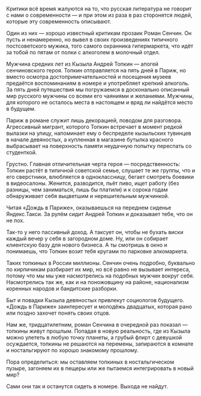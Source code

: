 


Критики всё время жалуются на то, что русская литература не говорит с нами о современности — и при этом из раза в раз сторонятся людей, которые эту современность описывают.

Один из них — хорошо известный критикам прозаик Роман Сенчин. Он пусть и ненамеренно, но вывел в своих произведениях типичного постсоветского мужика, того самого охранника гипермаркета, что идёт за тобой по пятам от полки с алкоголем в молочный отдел.

Мужчина средних лет из Кызыла Андрей Топкин — апогей сенчиновского героя. Топкин отправляется на пять дней в Париж, но вместо осмотра достопримечательностей и посещения музеев предаётся воспоминаниям в номере и употребляет крепкий алкоголь. За пять дней путешествия мы погружаемся в досконально описанный мир русского мужчины со всеми его чаяниями и желаниями. Мужчины, для которого не осталось места в настоящем и вряд ли найдётся место в будущем.

Париж в романе служит лишь декорацией, поводом для разговора. Агрессивный мигрант, которого Топкин встречает в момент редкой вылазки на улицу, напоминает ему о беспределе кызыльских тувинцев в начале девяностых, а купленная в магазине бутылка красного выбрасывает на поверхность памяти неудачную попытку переспать со студенткой.

Грустно. Главная отличительная черта героя — посредственность: Топкин растёт в типичной советской семье, слушает те же группы, что и его сверстники, влюбляется в одноклассницу, бегает смотреть боевики в видеосалоны. Женится, разводится, пьёт пиво, ищет работу (без разницы, чем заниматься, лишь бы платили) и к сорока годам обнаруживает себя выцветшим и нерешительным мужчинкой.

Читая «Дождь в Париже», оказываешься на переднем сиденье Яндекс.Такси. За рулём сидит Андрей Топкин и доказывает тебе, что он не лох.

Так-то у него пассивный доход. А таксует он, чтобы не бухать виски каждый вечер у себя в загородном доме. Ну, или он собирает клиентскую базу для нового бизнеса. А ты смотришь в окно и понимаешь, что Топкин возит тебя кругами по парковке алкомаркета.

Таких топкиных в России миллионы. Сенчин очень подробно, буквально по кирпичикам разбирает их мир, но всё равно не вызывает интереса, потому что мы мы уже насмотрелись на подобных мужчин вокруг себя. Насмотрелись так же, как и на поножовщину на районе, национализм коренных народов и бандитские разборки.

Быт и повадки Кызыла девяностых привлекут социологов будущего. «Дождь в Париже» заинтересует и молодёжь двадцатых, которая рано или поздно захочет понять своих отцов.

Нам же, тридцатилетним, роман Сенчина в очередной раз показал — топкины живут прошлым. Попадая в новую реальность, где из Кызыла можно улететь в любую точку планеты, а грубый флирт с девушкой осуждается, топкины не решаются на перемены, запираются в комнате и ностальгируют по хорошо знакомому прошлому.

Пора определиться: мы оставляем топкиных в ностальгическом пузыре, загоняем их в пещеры или же пытаемся интегрировать в новый мир?

Сами они так и останутся сидеть в номере. Выхода не найдут.